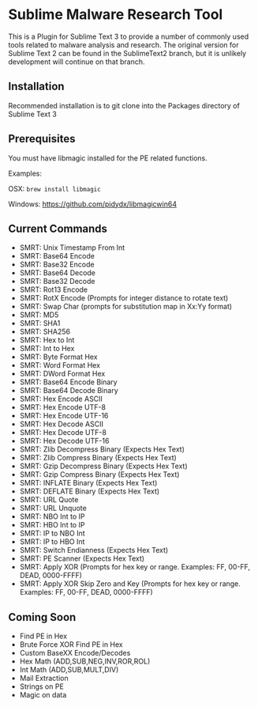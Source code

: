 # Sublime Malware Research Tool
This is a Plugin for Sublime Text 3 to provide a number of commonly used tools related to malware analysis and research.  The original version for Sublime Text 2 can be found in the SublimeText2 branch, but it is unlikely development will continue on that branch.

## Installation
Recommended installation is to git clone into the Packages directory of Sublime Text 3

## Prerequisites
You must have libmagic installed for the PE related functions.

Examples:

OSX: `brew install libmagic`

Windows: https://github.com/pidydx/libmagicwin64

## Current Commands
- SMRT: Unix Timestamp From Int
- SMRT: Base64 Encode
- SMRT: Base32 Encode
- SMRT: Base64 Decode
- SMRT: Base32 Decode
- SMRT: Rot13 Encode
- SMRT: RotX Encode (Prompts for integer distance to rotate text)
- SMRT: Swap Char (prompts for substitution map in Xx:Yy format)
- SMRT: MD5
- SMRT: SHA1
- SMRT: SHA256
- SMRT: Hex to Int 
- SMRT: Int to Hex
- SMRT: Byte Format Hex
- SMRT: Word Format Hex
- SMRT: DWord Format Hex
- SMRT: Base64 Encode Binary
- SMRT: Base64 Decode Binary
- SMRT: Hex Encode ASCII
- SMRT: Hex Encode UTF-8
- SMRT: Hex Encode UTF-16
- SMRT: Hex Decode ASCII
- SMRT: Hex Decode UTF-8
- SMRT: Hex Decode UTF-16
- SMRT: Zlib Decompress Binary (Expects Hex Text)
- SMRT: Zlib Compress Binary (Expects Hex Text)
- SMRT: Gzip Decompress Binary (Expects Hex Text)
- SMRT: Gzip Compress Binary (Expects Hex Text)
- SMRT: INFLATE Binary (Expects Hex Text)
- SMRT: DEFLATE Binary (Expects Hex Text)
- SMRT: URL Quote
- SMRT: URL Unquote
- SMRT: NBO Int to IP
- SMRT: HBO Int to IP
- SMRT: IP to NBO Int
- SMRT: IP to HBO Int
- SMRT: Switch Endianness (Expects Hex Text)
- SMRT: PE Scanner (Expects Hex Text)
- SMRT: Apply XOR (Prompts for hex key or range. Examples: FF, 00-FF, DEAD, 0000-FFFF)
- SMRT: Apply XOR Skip Zero and Key (Prompts for hex key or range. Examples: FF, 00-FF, DEAD, 0000-FFFF)

## Coming Soon

- Find PE in Hex
- Brute Force XOR Find PE in Hex
- Custom BaseXX Encode/Decodes
- Hex Math (ADD,SUB,NEG,INV,ROR,ROL)
- Int Math (ADD,SUB,MULT,DIV)
- Mail Extraction
- Strings on PE
- Magic on data
